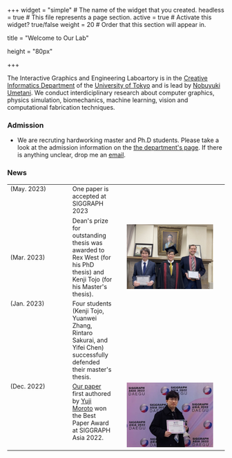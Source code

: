 +++
widget = "simple"  # The name of the widget that you created.
headless = true  # This file represents a page section.
active = true  # Activate this widget? true/false
weight = 20  # Order that this section will appear in.

title = "Welcome to Our Lab"

height = "80px"

+++

The Interactive Graphics and Engineering Laboartory is in the <a href="https://www.i.u-tokyo.ac.jp/edu/course/ci/aim_e.shtml" target="_blank">Creative Informatics Department</a> of the <a href="https://www.u-tokyo.ac.jp/en/" target="_blank">University of Tokyo</a> and is lead by <a href="authors/admin">Nobuyuki Umetani</a>. We conduct interdiciplinary research about computer graphics, physics simulation, biomechanics, machine learning, vision and computational fabrication techniques. 

<H3>Admission</H3>
<ul>
<li>We are recruting hardworking master and Ph.D students. Please take a look at the admission information on the <a href="https://www.i.u-tokyo.ac.jp/edu/entra/entra_e.shtml" target="_blank">the department's page</a>. If there is anything unclear, drop me an <a href="mailto:n.umetani@gmail.com">email</a>. </li>
</ul>


<H3>News</H3>
<table>
<tr valign='top'>	
<td width=130px>(May. 2023)</td> 
<td>One paper is accepted at SIGGRAPH 2023</td>
<td></td>
<tr>
<td width=130px>(Mar. 2023)</td>
<td>Dean's prize for outstanding thesis was awarded to Rex West (for his PhD thesis) and Kenji Tojo (for his Master's thesis).</td>
<td width=240px align=middle><img src='https://github.com/cgenglab/cgenglab.github.io/raw/doc/20230323_dean_award.jpg' width=200px></td>
</tr><tr valign='top'>
<td>(Jan. 2023)</td>
<td>Four students (Kenji Tojo, Yuanwei Zhang, Rintaro Sakurai, and Yifei Chen) successfully defended their master's thesis.</td>
<td></td>
</tr><tr valign='top'>
<td>(Dec. 2022)</td>
<td><a href="publication/sigga22_wmatrix_median/">Our paper</a> first authored by <a href="authors/moroto/">Yuji Moroto</a> won the Best Paper Award at SIGGRAPH Asia 2022.</td>
<td width=240px align=middle><img src='https://github.com/cgenglab/cgenglab.github.io/raw/doc/2022_sigga_bestpaper.jpeg' width=200px></td>	
</tr>
</table>


